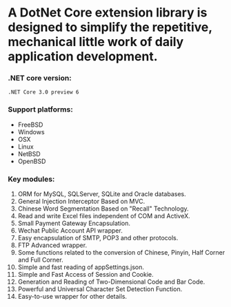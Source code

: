 # A DotNet Core extension library is designed to simplify the repetitive, mechanical little work of daily application development.

### .NET core version:

    .NET Core 3.0 preview 6

### Support platforms:

* FreeBSD
* Windows
* OSX
* Linux
* NetBSD
* OpenBSD

### Key modules:

1. ORM for MySQL, SQLServer, SQLite and Oracle databases.
2. General Injection Interceptor Based on MVC.
3. Chinese Word Segmentation Based on "Recall" Technology.
4. Read and write Excel files independent of COM and ActiveX.
5. Small Payment Gateway Encapsulation.
6. Wechat Public Account API wrapper.
7. Easy encapsulation of SMTP, POP3 and other protocols.
8. FTP Advanced wrapper.
9. Some functions related to the conversion of Chinese, Pinyin, Half Corner and Full Corner.
10. Simple and fast reading of appSettings.json.
11. Simple and Fast Access of Session and Cookie.
12. Generation and Reading of Two-Dimensional Code and Bar Code.
13. Powerful and Universal Character Set Detection Function.
14. Easy-to-use wrapper for other details.
